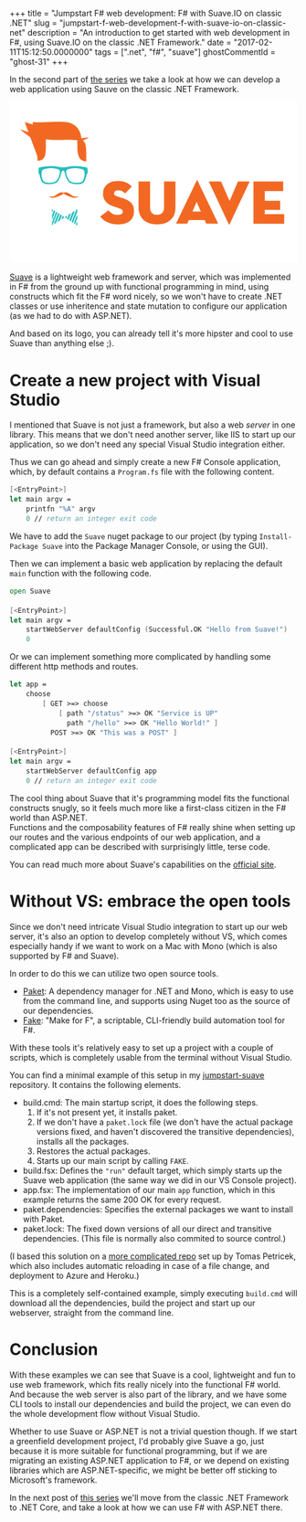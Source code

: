 +++
title = "Jumpstart F# web development: F# with Suave.IO on classic .NET"
slug = "jumpstart-f-web-development-f-with-suave-io-on-classic-net"
description = "An introduction to get started with web development in F#, using Suave.IO on the classic .NET Framework."
date = "2017-02-11T15:12:50.0000000"
tags = [".net", "f#", "suave"]
ghostCommentId = "ghost-31"
+++

In the second part of [the series](/series-jumpstart-f-web-development) we take a look at how we can develop a web application using Sauve on the classic .NET Framework.

![Suave logo](/images/2017/02/suave-logo.png)

[Suave](https://suave.io/) is a lightweight web framework and server, which was implemented in F# from the ground up with functional programming in mind, using constructs which fit the F# word nicely, so we won't have to create .NET classes or use inheritence and state mutation to configure our application (as we had to do with ASP.NET).

And based on its logo, you can already tell it's more hipster and cool to use Suave than anything else ;).

# Create a new project with Visual Studio

I mentioned that Suave is not just a framework, but also a web *server* in one library. This means that we don't need another server, like IIS to start up our application, so we don't need any special Visual Studio integration either.

Thus we can go ahead and simply create a new F# Console application, which, by default contains a `Program.fs` file with the following content.

```fsharp
[<EntryPoint>]
let main argv =
    printfn "%A" argv
    0 // return an integer exit code
```

We have to add the `Suave` nuget package to our project (by typing `Install-Package Suave` into the Package Manager Console, or using the GUI).

Then we can implement a basic web application by replacing the default `main` function with the following code.

```fsharp
open Suave

[<EntryPoint>]
let main argv = 
    startWebServer defaultConfig (Successful.OK "Hello from Suave!")
    0
```

Or we can implement something more complicated by handling some different http methods and routes.

```fsharp
let app =
    choose
        [ GET >=> choose
            [ path "/status" >=> OK "Service is UP"
              path "/hello" >=> OK "Hello World!" ]
          POST >=> OK "This was a POST" ]

[<EntryPoint>]
let main argv = 
    startWebServer defaultConfig app
    0 // return an integer exit code
```

The cool thing about Suave that it's programming model fits the functional constructs snugly, so it feels much more like a first-class citizen in the F# world than ASP.NET.  
Functions and the composability features of F# really shine when setting up our routes and the various endpoints of our web application, and a complicated app can be described with surprisingly little, terse code.

You can read much more about Suave's capabilities on the [official site](https://suave.io/).

# Without VS: embrace the open tools

Since we don't need intricate Visual Studio integration to start up our web server, it's also an option to develop completely without VS, which comes especially handy if we want to work on a Mac with Mono (which is also supported by F# and Suave).

In order to do this we can utilize two open source tools.

 - [Paket](https://fsprojects.github.io/Paket/): A dependency manager for .NET and Mono, which is easy to use from the command line, and supports using Nuget too as the source of our dependencies.
 - [Fake](http://fsharp.github.io/FAKE/): "Make for F", a scriptable, CLI-friendly build automation tool for F#.

With these tools it's relatively easy to set up a project with a couple of scripts, which is completely usable from the terminal without Visual Studio.

You can find a minimal example of this setup in my [jumpstart-suave](https://github.com/markvincze/jumpstart-suave) repository. It contains the following elements.

 - build.cmd: The main startup script, it does the following steps.
    1. If it's not present yet, it installs paket.
    2. If we don't have a `paket.lock` file (we don't have the actual package versions fixed, and haven't discovered the transitive dependencies), installs all the packages.
    3. Restores the actual packages.
    4. Starts up our main script by calling `FAKE`.
 - build.fsx: Defines the `"run"` default target, which simply starts up the Suave web application (the same way we did in our VS Console project).
 - app.fsx: The implementation of our main `app` function, which in this example returns the same 200 OK for every request.
 - paket.dependencies: Specifies the external packages we want to install with Paket.
 - paket.lock: The fixed down versions of all our direct and transitive dependencies. (This file is normally also commited to source control.)

(I based this solution on a [more complicated repo](https://github.com/tpetricek/suave-xplat-gettingstarted) set up by Tomas Petricek, which also includes automatic reloading in case of a file change, and deployment to Azure and Heroku.)

This is a completely self-contained example, simply executing `build.cmd` will download all the dependencies, build the project and start up our webserver, straight from the command line.

# Conclusion

With these examples we can see that Suave is a cool, lightweight and fun to use web framework, which fits really nicely into the functional F# world. And because the web server is also part of the library, and we have some CLI tools to install our dependencies and build the project, we can even do the whole development flow without Visual Studio.

Whether to use Suave or ASP.NET is not a trivial question though. If we start a greenfield development project, I'd probably give Suave a go, just because it is more suitable for functional programming, but if we are migrating an existing ASP.NET application to F#, or we depend on existing libraries which are ASP.NET-specific, we might be better off sticking to Microsoft's framework.

In the next post of [this series](/series-jumpstart-f-web-development) we'll move from the classic .NET Framework to .NET Core, and take a look at how we can use F# with ASP.NET there.
